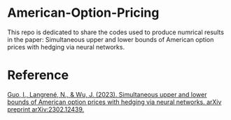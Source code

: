 # American-Option-Pricing

This repo is dedicated to share the codes used to produce numrical results in the paper: 
Simultaneous upper and lower bounds of American option prices with hedging via neural networks.  


# Reference
[Guo, I., Langrené, N., & Wu, J. (2023). Simultaneous upper and lower bounds of American option prices with hedging via neural networks. arXiv preprint arXiv:2302.12439.](https://arxiv.org/abs/2302.12439)
